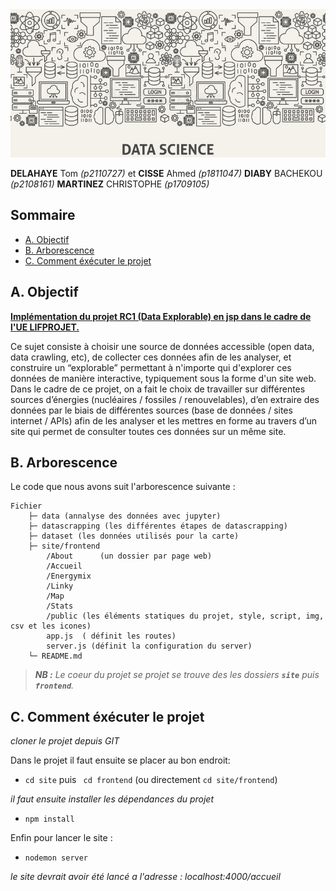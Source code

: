 
<img src="./data/header.jpg">

**DELAHAYE** Tom *(p2110727)* et **CISSE** Ahmed *(p1811047)* **DIABY** BACHEKOU *(p2108161)* **MARTINEZ** CHRISTOPHE *(p1709105)* 

## Sommaire <!-- omit in toc -->
- [A. Objectif](#a-objectif)
- [B. Arborescence](#b-arborescence)
- [C. Comment éxécuter le projet](#c-comment-executer-le-projet)

## A. Objectif
[**Implémentation du projet RC1 (Data Explorable) en jsp dans le cadre de l'UE LIFPROJET.**](http://cazabetremy.fr/wiki/doku.php?id=projet:sujets "**ici**")

Ce sujet consiste à choisir une source de données accessible (open data, data crawling, etc), de collecter ces données afin de les analyser, et construire un “explorable” permettant à n'importe qui d'explorer ces données de manière interactive, typiquement sous la forme d'un site web.
Dans le cadre de ce projet, on a fait le choix de travailler sur différentes sources d’énergies (nucléaires / fossiles / renouvelables), d’en extraire des données par le biais de différentes sources (base de données / sites internet / APIs) afin de les analyser et les mettres en forme au travers d’un site qui permet de consulter toutes ces données sur un même site.

## B. Arborescence
Le code que nous avons  suit l'arborescence suivante :
```
Fichier  
    ├─ data (annalyse des données avec jupyter)
    ├─ datascrapping (les différentes étapes de datascrapping)
    ├─ dataset (les données utilisés pour la carte)
    ├─ site/frontend
        /About      (un dossier par page web)
        /Accueil
        /Energymix
        /Linky
        /Map
        /Stats
        /public (les éléments statiques du projet, style, script, img, csv et les icones)
        app.js  ( définit les routes)
        server.js (définit la configuration du server)
    └─ README.md
```

> _**NB :** Le coeur du projet se projet se trouve des les dossiers **`site`** puis **`frontend`**._

## C. Comment éxécuter le projet

*cloner le projet depuis GIT*

Dans le projet il faut ensuite se placer au bon endroit:
+ `cd site` puis ` cd frontend` (ou directement `cd site/frontend`)

*il faut ensuite installer  les dépendances du projet*
+ `npm install`       

Enfin pour lancer le site :
+ `nodemon server` 

*le site devrait avoir été lancé a l'adresse : localhost:4000/accueil*


